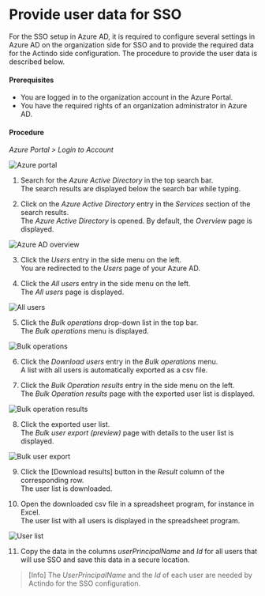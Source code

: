 # Provide user data for SSO

For the SSO setup in Azure AD, it is required to configure several settings in Azure AD on the organization side for SSO and to provide the required data for the Actindo side configuration. The procedure to provide the user data is described below.

#### Prerequisites

- You are logged in to the organization account in the Azure Portal.
- You have the required rights of an organization administrator in Azure AD.

#### Procedure

*Azure Portal > Login to Account*

![Azure portal](/Assets/Screenshots/Core1Platform/Azure/AzurePortal.png "[Azure portal]")

1. Search for the *Azure Active Directory* in the top search bar.    
  The search results are displayed below the search bar while typing.

2. Click on the *Azure Active Directory* entry in the *Services* section of the search results.    
  The *Azure Active Directory* is opened. By default, the *Overview* page is displayed.

  ![Azure AD overview](/Assets/Screenshots/Core1Platform/Azure/AzureADOverview.png "[Azure AD overview]")

3. Click the *Users* entry in the side menu on the left.   
  You are redirected to the *Users* page of your Azure AD.

4. Click the *All users* entry in the side menu on the left.   
  The *All users* page is displayed.

  ![All users](/Assets/Screenshots/Core1Platform/Azure/AllUsers.png "[All users]")

5. Click the *Bulk operations* drop-down list in the top bar.   
  The *Bulk operations* menu is displayed.

  ![Bulk operations](/Assets/Screenshots/Core1Platform/Azure/BulkOperations.png "[Bulk operations]")

6. Click the *Download users* entry in the *Bulk operations* menu.   
  A list with all users is automatically exported as a csv file.

7. Click the *Bulk Operation results* entry in the side menu on the left.   
  The *Bulk Operation results* page with the exported user list is displayed.

  ![Bulk operation results](/Assets/Screenshots/Core1Platform/Azure/BulkOperationResults.png "[Bulk operation results]")

8. Click the exported user list.   
  The *Bulk user export (preview)* page with details to the user list is displayed.

  ![Bulk user export](/Assets/Screenshots/Core1Platform/Azure/BulkUserExport.png "[Bulk user export]")

9. Click the [Download results] button in the *Result* column of the corresponding row.   
  The user list is downloaded.

10. Open the downloaded csv file in a spreadsheet program, for instance in Excel.   
  The user list with all users is displayed in the spreadsheet program.

  ![User list](/Assets/Screenshots/Core1Platform/UserList.png "[User list]")

11. Copy the data in the columns *userPrincipalName* and *Id* for all users that will use SSO and save this data in a secure location.   

  > [Info] The *UserPrincipalName* and the *Id* of each user are needed by Actindo for the SSO configuration.
